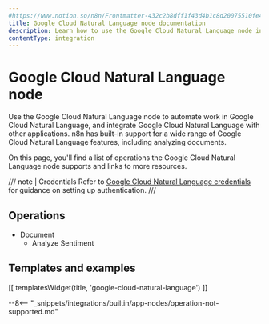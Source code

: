 ```yaml
---
#https://www.notion.so/n8n/Frontmatter-432c2b8dff1f43d4b1c8d20075510fe4
title: Google Cloud Natural Language node documentation
description: Learn how to use the Google Cloud Natural Language node in n8n. Follow technical documentation to integrate Google Cloud Natural Language node into your workflows.
contentType: integration
---
```


# Google Cloud Natural Language node

Use the Google Cloud Natural Language node to automate work in Google Cloud Natural Language, and integrate Google Cloud Natural Language with other applications. n8n has built-in support for a wide range of Google Cloud Natural Language features, including analyzing documents.

On this page, you'll find a list of operations the Google Cloud Natural Language node supports and links to more resources.

/// note | Credentials
Refer to [Google Cloud Natural Language credentials](/integrations/builtin/credentials/google/) for guidance on setting up authentication. 
///

## Operations

* Document
    * Analyze Sentiment

## Templates and examples

<!-- see https://www.notion.so/n8n/Pull-in-templates-for-the-integrations-pages-37c716837b804d30a33b47475f6e3780 -->
[[ templatesWidget(title, 'google-cloud-natural-language') ]]

--8<-- "_snippets/integrations/builtin/app-nodes/operation-not-supported.md"
